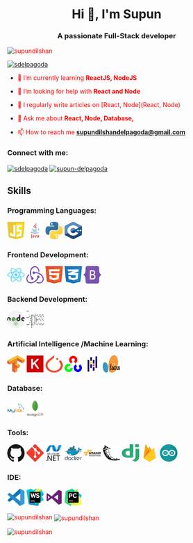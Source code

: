<style>
p{
    color:red;
    }
    
</style>
<h1 align="center">Hi 👋, I'm Supun</h1>
<h3 align="center">A passionate Full-Stack developer</h3>

<p align="left"> <img src="https://komarev.com/ghpvc/?username=supundilshan&label=Profile%20views&color=0e75b6&style=flat" alt="supundilshan" /> </p>

<p align="left"> <a href="https://twitter.com/sdelpagoda" target="blank"><img src="https://img.shields.io/twitter/follow/sdelpagoda?logo=twitter&style=for-the-badge" alt="sdelpagoda" /></a> </p>

- 🌱 I’m currently learning **ReactJS, NodeJS**

- 🤝 I’m looking for help with **React and Node**

- 📝 I regularly write articles on [React, Node](React, Node)

- 💬 Ask me about **React, Node, Database,**

- 📫 How to reach me **supundilshandelpagoda@gmail.com**

<h3 align="left">Connect with me:</h3>
<p align="left">
<a href="https://twitter.com/sdelpagoda" target="blank"><img align="center" src="https://raw.githubusercontent.com/rahuldkjain/github-profile-readme-generator/master/src/images/icons/Social/twitter.svg" alt="sdelpagoda" height="30" width="40" /></a>
<a href="https://linkedin.com/in/supun-delpagoda" target="blank"><img align="center" src="https://raw.githubusercontent.com/rahuldkjain/github-profile-readme-generator/master/src/images/icons/Social/linked-in-alt.svg" alt="supun-delpagoda" height="30" width="40" /></a>
</p>

<h2> Skills </h2>
<h3 align="left">Programming Languages:</h3>

<p align="left">
    <img src="Images/Languages/javascript.svg" alt="javascript" width="40" height="40" />
    <img src="Images/Languages/java.svg" alt="java" width="40" height="40" />
    <img src="Images/Languages/python.svg" alt="python" width="40" height="40" />
    <img src="Images/Languages/cplus.svg" alt="cplus" width="40" height="40" />
</p>

<h3 align="left">Frontend Development:</h3>

<p align="left">
    <img src="Images/FrontEnd/react.svg" alt="react" width="40" height="40" />
    <img src="Images/FrontEnd/redux.svg" alt="redux" width="40" height="40" />
    <img src="Images/FrontEnd/html.svg" alt="html" width="40" height="40" />
    <img src="Images/FrontEnd/css.svg" alt="css" width="40" height="40" />
    <img src="Images/FrontEnd/bootstrap.svg" alt="bootstrap" width="40" height="40" />
</p>

<h3 align="left">Backend Development:</h3>

<p align="left">
    <img src="Images/BackEnd/nodejs.svg" alt="nodejs" width="40" height="40" />
    <img src="Images/BackEnd/express.svg" alt="express" width="40" height="40" />
</p>

<h3 align="left">Artificial Intelligence /Machine Learning:</h3>

<p align="left">
    <img src="Images/AI_ML/tensorflow.svg" alt="tensorflow" width="40" height="40" />
    <img src="Images/AI_ML/Keras.svg" alt="Keras" width="40" height="40" />
    <img src="Images/AI_ML/PyTorch.svg" alt="PyTorch" width="40" height="40" />
    <img src="Images/AI_ML/opencv.svg" alt="opencv" width="40" height="40" />
    <img src="Images/AI_ML/pandas.svg" alt="pandas" width="40" height="40" />
    <img src="Images/AI_ML/Scikit_learn.svg" alt="Scikit_learn" width="40" height="40" />
</p>

<h3 align="left">Database:</h3>

<p align="left">
    <img src="Images/Database/mysql.svg" alt="mysql" width="40" height="40" />
    <img src="Images/Database/mongodb.svg" alt="mongodb" width="40" height="40" />
</p>

<h3 align="left">Tools:</h3>

<p align="left">
    <img src="Images/Tools/github.svg" alt="github" width="40" height="40" />
    <img src="Images/Tools/git.svg" alt="git" width="40" height="40" />
    <img src="Images/Tools/dot-net.svg" alt="dot-net" width="40" height="40" />
    <img src="Images/Tools/docker.svg" alt="docker" width="40" height="40" />
    <img src="Images/Tools/AWS.svg" alt="AWS" width="40" height="40" />
    <img src="Images/Tools/flask.svg" alt="flask" width="40" height="40" />
    <img src="Images/Tools/django.svg" alt="django" width="40" height="40" />
    <img src="Images/Tools/firebase.svg" alt="firebase" width="40" height="40" />
    <img src="Images/Tools/arduino.svg" alt="arduino" width="40" height="40" />
</p>

<h3 align="left">IDE:</h3>

<p align="left">
    <img src="Images/IDE/visual-studio-code.svg" alt="visual-studio-code" width="40" height="40" />
    <img src="Images/IDE/webstorm.svg" alt="webstorm" width="40" height="40" />
    <img src="Images/IDE/visual-studio.svg" alt="visual-studio" width="40" height="40" />
    <img src="Images/IDE/PyCharm.svg" alt="PyCharm" width="40" height="40" />
</p>

<p><img align="left" src="https://github-readme-stats.vercel.app/api/top-langs?username=supundilshan&show_icons=true&locale=en&layout=compact" alt="supundilshan" /></p>

<p>&nbsp;<img align="center" src="https://github-readme-stats.vercel.app/api?username=supundilshan&show_icons=true&locale=en" alt="supundilshan" /></p>

<p><img align="center" src="https://github-readme-streak-stats.herokuapp.com/?user=supundilshan&" alt="supundilshan" /></p>
